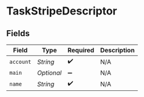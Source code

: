# TaskStripeDescriptor


## Fields

| Field               | Type                | Required            | Description         |
| ------------------- | ------------------- | ------------------- | ------------------- |
| `account`           | *String*            | :heavy_check_mark:  | N/A                 |
| `main`              | *Optional<Boolean>* | :heavy_minus_sign:  | N/A                 |
| `name`              | *String*            | :heavy_check_mark:  | N/A                 |